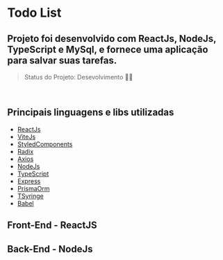 ﻿# Todo List
 
 ## Projeto foi desenvolvido com ReactJs, NodeJs, TypeScript e MySql, e fornece uma aplicação para salvar suas tarefas.
 
 > Status do Projeto: Desevolvimento 👨‍💻
 
 <br>
 
 ## Principais linguagens e libs utilizadas

- [ReactJs](https://reactjs.org/)
- [ViteJs](https://vitejs.dev/)
- [StyledComponents]()
- [Radix](https://www.radix-ui.com/)
- [Axios](https://axios-http.com/)
- [NodeJs](https://nodejs.org/en/)
- [TypeScript](https://www.typescriptlang.org/)
- [Express](http://expressjs.com/pt-br/)
- [PrismaOrm]()
- [TSyringe](https://github.com/Microsoft/tsyringe)
- [Babel](https://babeljs.io/)

 ## Front-End - ReactJS
 
 ## Back-End - NodeJs
 

